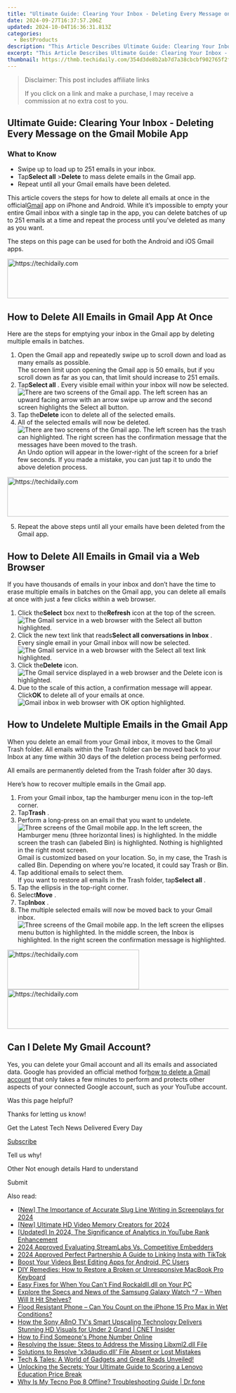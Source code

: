 ```yaml
---
title: "Ultimate Guide: Clearing Your Inbox - Deleting Every Message on the Gmail Mobile App"
date: 2024-09-27T16:37:57.206Z
updated: 2024-10-04T16:36:31.813Z
categories:
  - BestProducts
description: "This Article Describes Ultimate Guide: Clearing Your Inbox - Deleting Every Message on the Gmail Mobile App"
excerpt: "This Article Describes Ultimate Guide: Clearing Your Inbox - Deleting Every Message on the Gmail Mobile App"
thumbnail: https://thmb.techidaily.com/354d3de8b2ab7d7a38cbcbf902765f2fb1bfbf3c885557e06e23ea74d7f6110b.jpg
---
```


>  Disclaimer: This post includes affiliate links
>
>  If you click on a link and make a purchase, I may receive a commission at no extra cost to you.
>

## Ultimate Guide: Clearing Your Inbox - Deleting Every Message on the Gmail Mobile App
### What to Know

* Swipe up to load up to 251 emails in your inbox.
* Tap**Select all** \>**Delete** to mass delete emails in the Gmail app.
* Repeat until all your Gmail emails have been deleted.

 This article covers the steps for how to delete all emails at once in the official[Gmail](https://www.lifewire.com/how-to-use-gmail-1172005) app on iPhone and Android. While it’s impossible to empty your entire Gmail inbox with a single tap in the app, you can delete batches of up to 251 emails at a time and repeat the process until you've deleted as many as you want.

 The steps on this page can be used for both the Android and iOS Gmail apps.

<!-- affiliate ads begin -->
<a href="https://ephamedtechinc.pxf.io/c/5597632/2136622/26400" target="_top" id="2136622">
  <img src="//a.impactradius-go.com/display-ad/26400-2136622" border="0" alt="https://techidaily.com" width="728" height="90"/>
</a>
<img height="0" width="0" src="https://ephamedtechinc.pxf.io/i/5597632/2136622/26400" style="position:absolute;visibility:hidden;" border="0" />
<!-- affiliate ads end -->

## How to Delete All Emails in Gmail App At Once

 Here are the steps for emptying your inbox in the Gmail app by deleting multiple emails in batches.  

1. Open the Gmail app and repeatedly swipe up to scroll down and load as many emails as possible.  
 The screen limit upon opening the Gmail app is 50 emails, but if you scroll down as far as you can, that limit should increase to 251 emails.
2. Tap**Select all** . Every visible email within your inbox will now be selected.  
![There are two screens of the Gmail app. The left screen has an upward facing arrow with an arrow swipe up arrow and the second screen highlights the Select all button.](https://www.lifewire.com/thmb/Vv8GTYpLddxdmuiuCxbMW4XAgV4=/1500x0/filters:no_upscale():max_bytes(150000):strip_icc():format(webp)/A2-DeleteAllEmailsinGmailApp-annotated-18ead2ff243148b3b3a9e51c3f287aa7.jpg)
3. Tap the**Delete** icon to delete all of the selected emails.
4. All of the selected emails will now be deleted.  
![There are two screens of the Gmail app. The left screen has the trash can highlighted. The right screen has the confirmation message that the messages have been moved to the trash.](https://www.lifewire.com/thmb/6DpvP-Ciu37kphG9Jw2rR_23v5w=/1500x0/filters:no_upscale():max_bytes(150000):strip_icc():format(webp)/A4-DeleteAllEmailsinGmailApp-annotated-8185be615b4f4718b779db3e5162804c.jpg)  
 An Undo option will appear in the lower-right of the screen for a brief few seconds. If you made a mistake, you can just tap it to undo the above deletion process.

<!-- affiliate ads begin -->
<a href="https://appsumo.8odi.net/c/5597632/2037318/7443" target="_top" id="2037318">
  <img src="//a.impactradius-go.com/display-ad/7443-2037318" border="0" alt="https://techidaily.com" width="728" height="90"/>
</a>
<img height="0" width="0" src="https://appsumo.8odi.net/i/5597632/2037318/7443" style="position:absolute;visibility:hidden;" border="0" />
<!-- affiliate ads end -->

5. Repeat the above steps until all your emails have been deleted from the Gmail app.

## How to Delete All Emails in Gmail via a Web Browser

 If you have thousands of emails in your inbox and don’t have the time to erase multiple emails in batches on the Gmail app, you can delete all emails at once with just a few clicks within a web browser.  

1. Click the**Select** box next to the**Refresh** icon at the top of the screen.  
![The Gmail service in a web browser with the Select all button highlighted.](https://www.lifewire.com/thmb/lFuVM-FSRePNqTzGqZow0Pv38Oc=/1500x0/filters:no_upscale():max_bytes(150000):strip_icc():format(webp)/B1-DeleteAllEmailsinGmailApp-annotated-d68608ac63e14017bc12e235aff7d0b2.jpg)
2. Click the new text link that reads**Select all conversations in Inbox** . Every single email in your Gmail inbox will now be selected.  
![The Gmail service in a web browser with the Select all text link highlighted.](https://www.lifewire.com/thmb/vztJYMObv0V8XU2bcDxMoM59p5I=/1500x0/filters:no_upscale():max_bytes(150000):strip_icc():format(webp)/B2-DeleteAllEmailsinGmailApp-annotated-f7af1da4b7494934a7bd0eb139ce5d02.jpg)
3. Click the**Delete** icon.  
![The Gmail service displayed in a web browser and the Delete icon is highlighted.](https://www.lifewire.com/thmb/Aet5qeLZ4KFzD2b9Wn98xP-8ZAQ=/1500x0/filters:no_upscale():max_bytes(150000):strip_icc():format(webp)/B3-DeleteAllEmailsinGmailApp-annotated-0462d62ec3a74ef6a22099f121475bf5.jpg)
4. Due to the scale of this action, a confirmation message will appear. Click**OK** to delete all of your emails at once.  
![Gmail inbox in web browser with OK option highlighted.](https://www.lifewire.com/thmb/mN-KCGz8zwdOKNIj266wuXymkLI=/1500x0/filters:no_upscale():max_bytes(150000):strip_icc():format(webp)/how-to-delete-all-emails-in-gmail-app-04-e13845c10f834b32bebbb6daeeb2f066.jpg)

## How to Undelete Multiple Emails in the Gmail App

 When you delete an email from your Gmail inbox, it moves to the Gmail Trash folder. All emails within the Trash folder can be moved back to your Inbox at any time within 30 days of the deletion process being performed.

 All emails are permanently deleted from the Trash folder after 30 days.

 Here’s how to recover multiple emails in the Gmail app.  

1. From your Gmail inbox, tap the hamburger menu icon in the top-left corner.
2. Tap**Trash** .
3. Perform a long-press on an email that you want to undelete.  
![Three screens of the Gmail mobile app. In the left screen, the Hamburger menu (three horizontal lines) is highlighted. In the middle screen the trash can (labeled Bin) is highlighted. Nothing is highlighted in the right most screen.](https://www.lifewire.com/thmb/oZbiyiYRBZegWB70q_rRFibbhy4=/1500x0/filters:no_upscale():max_bytes(150000):strip_icc():format(webp)/C3-DeleteAllEmailsinGmailApp-annotated-3e007a972bd54787bb333765de9d93d9.jpg)  
 Gmail is customized based on your location. So, in my case, the Trash is called Bin. Depending on where you're located, it could say Trash or Bin.
4. Tap additional emails to select them.  
 If you want to restore all emails in the Trash folder, tap**Select all** .
5. Tap the ellipsis in the top-right corner.
6. Select**Move** .
7. Tap**Inbox** .
8. The multiple selected emails will now be moved back to your Gmail inbox.  
![Three screens of the Gmail mobile app. In the left screen the ellipses menu button is highlighted. In the middle screen, the Inbox is highlighted. In the right screen the confirmation message is highlighted.](https://www.lifewire.com/thmb/ILi3uWvVcVR7upr3o_PiGb1BIqU=/1500x0/filters:no_upscale():max_bytes(150000):strip_icc():format(webp)/C8-DeleteAllEmailsinGmailApp-annotated-2bc3c0e4f5804f2782c0532176f0f0bf.jpg)

<!-- affiliate ads begin -->
<a href="https://laganoo.pxf.io/c/5597632/1657396/16446" target="_top" id="1657396">
  <img src="//a.impactradius-go.com/display-ad/16446-1657396" border="0" alt="https://techidaily.com" width="300" height="90"/>
</a>
<img height="0" width="0" src="https://laganoo.pxf.io/i/5597632/1657396/16446" style="position:absolute;visibility:hidden;" border="0" />
<!-- affiliate ads end -->

<!-- affiliate ads begin -->
<a href="https://appsumo.8odi.net/c/5597632/2037358/7443" target="_top" id="2037358">
  <img src="//a.impactradius-go.com/display-ad/7443-2037358" border="0" alt="https://techidaily.com" width="728" height="90"/>
</a>
<img height="0" width="0" src="https://appsumo.8odi.net/i/5597632/2037358/7443" style="position:absolute;visibility:hidden;" border="0" />
<!-- affiliate ads end -->

## Can I Delete My Gmail Account?

 Yes, you can delete your Gmail account and all its emails and associated data. Google has provided an official method for[how to delete a Gmail account](https://www.lifewire.com/how-to-delete-your-gmail-account-1172073) that only takes a few minutes to perform and protects other aspects of your connected Google account, such as your YouTube account.  

Was this page helpful?

Thanks for letting us know!

 Get the Latest Tech News Delivered Every Day

[Subscribe](https://www.lifewire.com/#)

Tell us why!

 Other  Not enough details  Hard to understand

 Submit

<ins class="adsbygoogle"
     style="display:block"
     data-ad-format="autorelaxed"
     data-ad-client="ca-pub-7571918770474297"
     data-ad-slot="1223367746"></ins>

<ins class="adsbygoogle"
     style="display:block"
     data-ad-client="ca-pub-7571918770474297"
     data-ad-slot="8358498916"
     data-ad-format="auto"
     data-full-width-responsive="true"></ins>

<span class="atpl-alsoreadstyle">Also read:</span>
<div><ul>
<li><a href="https://fox-hovers.techidaily.com/new-the-importance-of-accurate-slug-line-writing-in-screenplays-for-2024/"><u>[New] The Importance of Accurate Slug Line Writing in Screenplays for 2024</u></a></li>
<li><a href="https://on-screen-recording.techidaily.com/new-ultimate-hd-video-memory-creators-for-2024/"><u>[New] Ultimate HD Video Memory Creators for 2024</u></a></li>
<li><a href="https://youtube-sure.techidaily.com/ed-in-2024-the-significance-of-analytics-in-youtube-rank-enhancement/"><u>[Updated] In 2024, The Significance of Analytics in YouTube Rank Enhancement</u></a></li>
<li><a href="https://desktop-recording.techidaily.com/2024-approved-evaluating-streamlabs-vs-competitive-embedders/"><u>2024 Approved Evaluating StreamLabs Vs. Competitive Embedders</u></a></li>
<li><a href="https://extra-approaches.techidaily.com/2024-approved-perfect-partnership-a-guide-to-linking-insta-with-tiktok/"><u>2024 Approved Perfect Partnership A Guide to Linking Insta with TikTok</u></a></li>
<li><a href="https://instagram-videos.techidaily.com/boost-your-videos-best-editing-apps-for-android-pc-users/"><u>Boost Your Videos Best Editing Apps for Android, PC Users</u></a></li>
<li><a href="https://techtrends.techidaily.com/diy-remedies-how-to-restore-a-broken-or-unresponsive-macbook-pro-keyboard/"><u>DIY Remedies: How to Restore a Broken or Unresponsive MacBook Pro Keyboard</u></a></li>
<li><a href="https://techtrends.techidaily.com/easy-fixes-for-when-you-cant-find-rockaldlldll-on-your-pc/"><u>Easy Fixes for When You Can't Find Rockaldll.dll on Your PC</u></a></li>
<li><a href="https://techtrends.techidaily.com/explore-the-specs-and-news-of-the-samsung-galaxy-watch-7-when-will-it-hit-shelves/"><u>Explore the Specs and News of the Samsung Galaxy Watch ^7 – When Will It Hit Shelves?</u></a></li>
<li><a href="https://techtrends.techidaily.com/flood-resistant-phone-can-you-count-on-the-iphone-15-pro-max-in-wet-conditions/"><u>Flood Resistant Phone – Can You Count on the iPhone 15 Pro Max in Wet Conditions?</u></a></li>
<li><a href="https://hardware-updates.techidaily.com/how-the-sony-a8no-tvs-smart-upscaling-technology-delivers-stunning-hd-visuals-for-under-2-grand-cnet-insider/"><u>How the Sony A8nO TV's Smart Upscaling Technology Delivers Stunning HD Visuals for Under 2 Grand | CNET Insider</u></a></li>
<li><a href="https://techtrends.techidaily.com/how-to-find-someones-phone-number-online/"><u>How to Find Someone's Phone Number Online</u></a></li>
<li><a href="https://techtrends.techidaily.com/resolving-the-issue-steps-to-address-the-missing-libxml2dll-file/"><u>Resolving the Issue: Steps to Address the Missing Libxml2.dll File</u></a></li>
<li><a href="https://techtrends.techidaily.com/solutions-to-resolve-x3daudiodll-file-absent-or-lost-mistakes/"><u>Solutions to Resolve 'x3daudio.dll' File Absent or Lost Mistakes</u></a></li>
<li><a href="https://techtrends.techidaily.com/1722895159061-tech-and-tales-a-world-of-gadgets-and-great-reads-unveiled/"><u>Tech & Tales: A World of Gadgets and Great Reads Unveiled!</u></a></li>
<li><a href="https://tech-recovery.techidaily.com/unlocking-the-secrets-your-ultimate-guide-to-scoring-a-lenovo-education-price-break/"><u>Unlocking the Secrets: Your Ultimate Guide to Scoring a Lenovo Education Price Break</u></a></li>
<li><a href="https://howto.techidaily.com/why-is-my-tecno-pop-8-offline-troubleshooting-guide-drfone-by-drfone-fix-android-problems-fix-android-problems/"><u>Why Is My Tecno Pop 8 Offline? Troubleshooting Guide | Dr.fone</u></a></li>
</ul></div>


